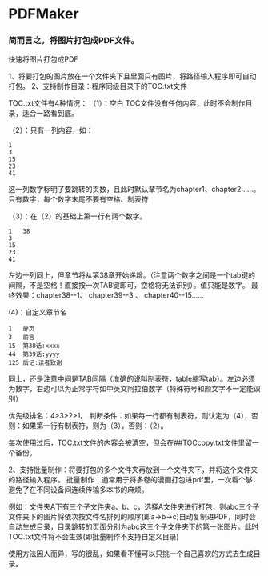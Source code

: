 # PDFMaker

### 简而言之，将图片打包成PDF文件。

快速将图片打包成PDF

1、将要打包的图片放在一个文件夹下且里面只有图片，将路径输入程序即可自动打包。
2、支持制作目录：程序同级目录下的TOC.txt文件


TOC.txt文件有4种情况：
（1）：空白
TOC文件没有任何内容，此时不会制作目录，适合一路看到底。

（2）：只有一列内容，如：
```
1
3
15
23
41
```
这一列数字标明了要跳转的页数，且此时默认章节名为chapter1、chapter2……。
只有数字，每个数字末尾不要有空格、制表符

（3）：在（2）的基础上第一行有两个数字。
```
1	38
3
15
23
41
```
左边一列同上，但章节将从第38章开始递增。（注意两个数字之间是一个tab键的间隔，不是空格！直接按一次TAB键即可，空格将无法识别）。值只能是数字。
最终效果：chapter38--1、 chapter39--3 、 chapter40--15…… 

(4)：自定义章节名
```
1	扉页
3	前言
15	第38话:xxxx
44	第39话:yyyy
125	后记:读者致谢
```
同上，还是注意中间是TAB间隔（准确的说叫制表符，table缩写tab）。左边必须为数字，右边可以为正常字符如中英文阿拉伯数字（特殊符号和颜文字不一定能识别）

优先级排名：4>3>2>1。
判断条件：如果每一行都有制表符，则认定为（4），否则：如果第一行有制表符，则为（3），否则：（2）。

每次使用过后，TOC.txt文件的内容会被清空，但会在##TOCcopy.txt文件里留一个备份。

2、支持批量制作：将要打包的多个文件夹再放到一个文件夹下，并将这个文件夹的路径输入程序。
批量制作：通常用于将多卷的漫画打包进pdf里，一次看个够，避免了在不同设备间连续传输多本书的麻烦。

例如：文件夹A下有三个子文件夹a、b、c，选择A文件夹进行打包，则abc三个子文件夹下的图片将依次按文件名排列的顺序(即a→b→c)自动复制进PDF，同时会自动生成目录，目录跳转的页面分别为abc这三个子文件夹下的第一张图片。此时TOC.txt文件将不会生效(即批量制作不支持自定义目录)

使用方法因人而异，写的很乱，如果看不懂可以只挑一个自己喜欢的方式去生成目录。
